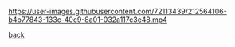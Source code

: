 

https://user-images.githubusercontent.com/72113439/212564106-b4b77843-133c-40c9-8a01-032a117c3e48.mp4



[back](./)
